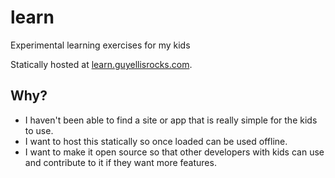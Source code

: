 # learn

Experimental learning exercises for my kids

Statically hosted at [learn.guyellisrocks.com](http://learn.guyellisrocks.com).

## Why?

* I haven't been able to find a site or app that is really simple for the kids to use.
* I want to host this statically so once loaded can be used offline.
* I want to make it open source so that other developers with kids can use and contribute to it if they want more features.
